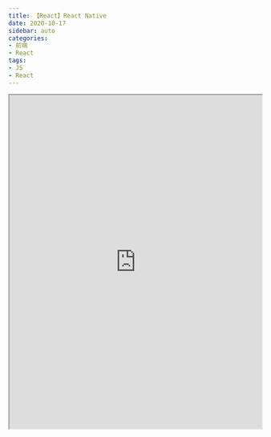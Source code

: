 ```yaml
---
title: 【React】React Native
date: 2020-10-17
sidebar: auto
categories: 
- 前端
- React
tags: 
- JS
- React
---
```


<iframe src="https://reactnative.cn/" width="100%" height="666px"></iframe>
